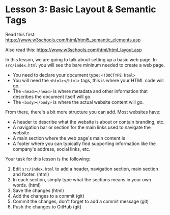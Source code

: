 # Lesson 3: Basic Layout & Semantic Tags

Read this first: https://www.w3schools.com/html/html5_semantic_elements.asp

Also read this: https://www.w3schools.com/html/html_layout.asp

In this lesson, we are going to talk about setting up a basic web page. In `src/index.html` you will see the bare mininum needed to create a web page.

* You need to declare your document type: `<!DOCTYPE html>`
* You will need the `<html></html>` tags, this is where your HTML code will go.
* The `<head></head>` is where metadata and other information that describes the document itself will go.
* The  `<body></body>` is where the actual website content will go.

From there, there's a bit more structure you can add. Most websites have:
* A header to describe what the website is about or contain branding, etc.
* A navigation bar or section for the main links used to navigate the website
* A main section where the web page's main content is
* A footer where you can typically find supporting information like the company's address, social links, etc.

Your task for this lesson is the following:

1. Edit `src/index.html` to add a header, navigation section, main section and footer. (html)
2. In each section, simply type what the sections means in your own words. (html)
3. Save the changes (html)
4. Add the changes to a commit (git)
5. Commit the changes, don't forget to add a commit message (git)
6. Push the changes to GitHub (git)
